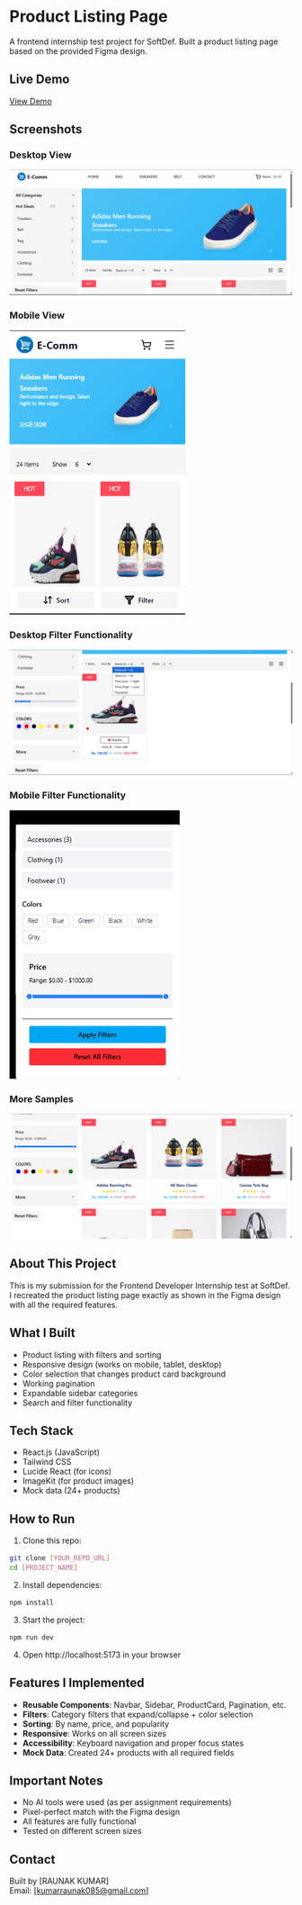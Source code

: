 # Product Listing Page

A frontend internship test project for SoftDef. Built a product listing page based on the provided Figma design.

## Live Demo
[View Demo](YOUR_DEPLOYMENT_URL_HERE)

## Screenshots

### Desktop View
![Desktop View](./public/sample/desktopview.png)

### Mobile View
![Mobile View](./public/sample/mobileView.png)

### Desktop Filter Functionality
![Filters](./public/sample/desktopfilter.png)

### Mobile Filter Functionality
![Color Selection](./public/sample/mobilefilter.png)

### More Samples
![Color Selection](./public/sample/Content.png)

## About This Project

This is my submission for the Frontend Developer Internship test at SoftDef. I recreated the product listing page exactly as shown in the Figma design with all the required features.

## What I Built

- Product listing with filters and sorting
- Responsive design (works on mobile, tablet, desktop)
- Color selection that changes product card background
- Working pagination
- Expandable sidebar categories
- Search and filter functionality

## Tech Stack

- React.js (JavaScript)
- Tailwind CSS
- Lucide React (for icons)
- ImageKit (for product images)
- Mock data (24+ products)

## How to Run

1. Clone this repo:
```bash
git clone [YOUR_REPO_URL]
cd [PROJECT_NAME]
```

2. Install dependencies:
```bash
npm install
```

3. Start the project:
```bash
npm run dev
```

4. Open http://localhost:5173 in your browser

## Features I Implemented

- **Reusable Components**: Navbar, Sidebar, ProductCard, Pagination, etc.
- **Filters**: Category filters that expand/collapse + color selection
- **Sorting**: By name, price, and popularity
- **Responsive**: Works on all screen sizes
- **Accessibility**: Keyboard navigation and proper focus states
- **Mock Data**: Created 24+ products with all required fields

## Important Notes

- No AI tools were used (as per assignment requirements)
- Pixel-perfect match with the Figma design
- All features are fully functional
- Tested on different screen sizes

## Contact

Built by [RAUNAK KUMAR]  
Email: [kumarraunak085@gmail.com]